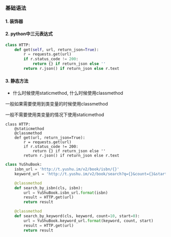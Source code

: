 ### 基础语法

#### 1.  装饰器

#### 2. python中三元表达式

```python
class HTTP:
    def get(self, url, return_json=True):
        r = requests.get(url)
        if r.status_code != 200:
            return {} if return_json else ''
        return r.json() if return_json else r.text
```

#### 3. 静态方法

* 什么时候使用staticmethod, 什么时候使用classmethod

 一般如果需要使用到类变量的时候使用classmethod

一般不需要使用类变量的情况下使用staticmethod

```
class HTTP:
    @staticmethod
    @classmethod
    def get(url, return_json=True):
        r = requests.get(url)
        if r.status_code != 200:
            return {} if return_json else ''
        return r.json() if return_json else r.text

```

```python
class YuShuBook:
    isbn_url = 'http://t.yushu.im/v2/book/isbn/{}'
    keyword_url = 'http://t.yushu.im/v2/book/search?q={}&count={}&start={}'

    @classmethod
    def search_by_isbn(cls, isbn):
        url = YuShuBook.isbn_url.format(isbn)
        result = HTTP.get(url)
        return result

    @classmethod
    def search_by_keyword(cls, keyword, count=10, start=0):
        url = YuShuBook.keyword_url.format(keyword, count, start)
        result = HTTP.get(url)
        return result
```

